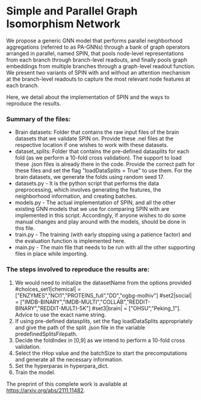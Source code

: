 # Simple and Parallel Graph Isomorphism Network 

We propose a generic GNN model that performs parallel neighborhood aggregations (referred to as PA-GNNs) through a bank of graph operators arranged in 
parallel, named SPIN, that pools node-level representations from each branch through branch-level readouts, and finally 
pools graph embeddings from multiple branches through a graph-level readout function. We present two variants of SPIN with and
without an attention mechanism at the branch-level readouts to capture the most relevant node features at each branch. 

Here, we detail about the implementation of SPIN and the ways to reproduce the results.

### Summary of the files: 

- Brain datasets: Folder that contains the raw input files of the brain datasets that we validate SPIN on. Provide these .nel files at the respective location if one wishes to work with these datasets.
- dataset_splits: Folder that contains the pre-defined datasplits for each fold (as we perform a 10-fold cross validation). The support to load these .json files is already there in the code. Provide the correct path for these files and set the flag "loadDataSplits = True" to use them. For the brain datasets, we generate the folds using random seed 17.
- datasets.py - It is the python script that performs the data preprocessing, which involves generating the features, the neighborhood information, and creating batches.
- models.py - The actual implementation of SPIN, and all the other existing GNN models that we use for comparing SPIN with are implemented in this script. Accordingly, if anyone wishes to do some manual changes and play around with the models, should be done in this file. 
- train.py - The training (with early stopping using a patience factor) and the evaluation function is implemented here. 
- main.py - The main file that needs to be run with all the other supporting files in place while importing. 
### The steps involved to reproduce the results are:
1. We would need to initialize the datasetName from the options provided 
#choices_set1|chemical| = ["ENZYMES","NCI1","PROTEINS_full","DD","ogbg-molhiv"]
#set2|social| = ["IMDB-BINARY","IMDB-MULTI","COLLAB","REDDIT-BINARY","REDDIT-MULTI-5K"]
#set3|brain| = ["OHSU","Peking_1"]. Advice to use the exact name string.
2. If using pre-defined datasplits, set the flag loadDataSplits appropriately and give the path of the split .json file in the variable predefinedSplitsFilepath.
3. Decide the foldIndex in [0,9] as we intend to perform a 10-fold cross validation.
4. Select the rHop value and the batchSize to start the precomputations and generate all the necessary information.
5. Set the hyperparas in hyperpara_dict.
6. Train the model.

The preprint of this complete work is available at https://arxiv.org/abs/2111.11482.
